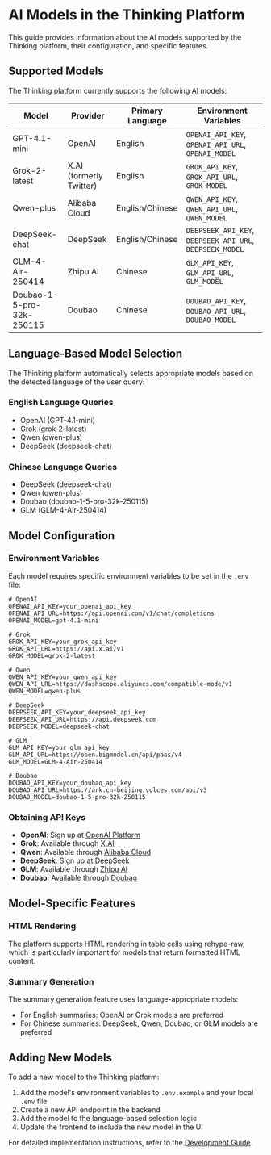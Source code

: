 # AI Models in the Thinking Platform

This guide provides information about the AI models supported by the Thinking platform, their configuration, and specific features.

## Supported Models

The Thinking platform currently supports the following AI models:

| Model | Provider | Primary Language | Environment Variables |
|-------|----------|------------------|----------------------|
| GPT-4.1-mini | OpenAI | English | `OPENAI_API_KEY`, `OPENAI_API_URL`, `OPENAI_MODEL` |
| Grok-2-latest | X.AI (formerly Twitter) | English | `GROK_API_KEY`, `GROK_API_URL`, `GROK_MODEL` |
| Qwen-plus | Alibaba Cloud | English/Chinese | `QWEN_API_KEY`, `QWEN_API_URL`, `QWEN_MODEL` |
| DeepSeek-chat | DeepSeek | English/Chinese | `DEEPSEEK_API_KEY`, `DEEPSEEK_API_URL`, `DEEPSEEK_MODEL` |
| GLM-4-Air-250414 | Zhipu AI | Chinese | `GLM_API_KEY`, `GLM_API_URL`, `GLM_MODEL` |
| Doubao-1-5-pro-32k-250115 | Doubao | Chinese | `DOUBAO_API_KEY`, `DOUBAO_API_URL`, `DOUBAO_MODEL` |

## Language-Based Model Selection

The Thinking platform automatically selects appropriate models based on the detected language of the user query:

### English Language Queries
- OpenAI (GPT-4.1-mini)
- Grok (grok-2-latest)
- Qwen (qwen-plus)
- DeepSeek (deepseek-chat)

### Chinese Language Queries
- DeepSeek (deepseek-chat)
- Qwen (qwen-plus)
- Doubao (doubao-1-5-pro-32k-250115)
- GLM (GLM-4-Air-250414)

## Model Configuration

### Environment Variables

Each model requires specific environment variables to be set in the `.env` file:

```
# OpenAI
OPENAI_API_KEY=your_openai_api_key
OPENAI_API_URL=https://api.openai.com/v1/chat/completions
OPENAI_MODEL=gpt-4.1-mini

# Grok
GROK_API_KEY=your_grok_api_key
GROK_API_URL=https://api.x.ai/v1
GROK_MODEL=grok-2-latest

# Qwen
QWEN_API_KEY=your_qwen_api_key
QWEN_API_URL=https://dashscope.aliyuncs.com/compatible-mode/v1
QWEN_MODEL=qwen-plus

# DeepSeek
DEEPSEEK_API_KEY=your_deepseek_api_key
DEEPSEEK_API_URL=https://api.deepseek.com
DEEPSEEK_MODEL=deepseek-chat

# GLM
GLM_API_KEY=your_glm_api_key
GLM_API_URL=https://open.bigmodel.cn/api/paas/v4
GLM_MODEL=GLM-4-Air-250414

# Doubao
DOUBAO_API_KEY=your_doubao_api_key
DOUBAO_API_URL=https://ark.cn-beijing.volces.com/api/v3
DOUBAO_MODEL=doubao-1-5-pro-32k-250115
```

### Obtaining API Keys

- **OpenAI**: Sign up at [OpenAI Platform](https://platform.openai.com/)
- **Grok**: Available through [X.AI](https://x.ai/)
- **Qwen**: Available through [Alibaba Cloud](https://www.alibabacloud.com/)
- **DeepSeek**: Sign up at [DeepSeek](https://www.deepseek.com/)
- **GLM**: Available through [Zhipu AI](https://open.bigmodel.cn/)
- **Doubao**: Available through [Doubao](https://www.doubao.com/)

## Model-Specific Features

### HTML Rendering

The platform supports HTML rendering in table cells using rehype-raw, which is particularly important for models that return formatted HTML content.

### Summary Generation

The summary generation feature uses language-appropriate models:
- For English summaries: OpenAI or Grok models are preferred
- For Chinese summaries: DeepSeek, Qwen, Doubao, or GLM models are preferred

## Adding New Models

To add a new model to the Thinking platform:

1. Add the model's environment variables to `.env.example` and your local `.env` file
2. Create a new API endpoint in the backend
3. Add the model to the language-based selection logic
4. Update the frontend to include the new model in the UI

For detailed implementation instructions, refer to the [Development Guide](../development/README.md).
